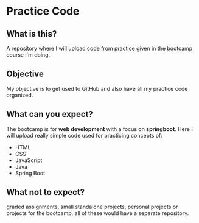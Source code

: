 # Practice Code
## What is this?
A repository where I will upload code from practice given in the bootcamp course i'm doing.
## Objective
My objective is to get used to GitHub and also have all my practice code organized.
## What can you expect?
The bootcamp is for **web development** with a focus on **springboot**.
Here I will upload really simple code used for practicing concepts of:
- HTML
- CSS
- JavaScript
- Java
- Spring Boot
## What not to expect?
graded assignments, small standalone projects, personal projects or projects for the bootcamp, all of these would have a separate repository.
